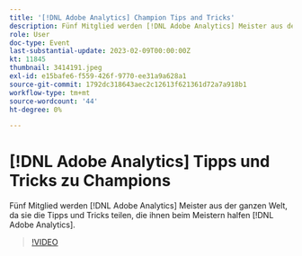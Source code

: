 ```yaml
---
title: '[!DNL Adobe Analytics] Champion Tips and Tricks'
description: Fünf Mitglied werden [!DNL Adobe Analytics] Meister aus der ganzen Welt, da sie die Tipps und Tricks teilen, die ihnen beim Meistern halfen [!DNL Adobe Analytics].
role: User
doc-type: Event
last-substantial-update: 2023-02-09T00:00:00Z
kt: 11845
thumbnail: 3414191.jpeg
exl-id: e15bafe6-f559-426f-9770-ee31a9a628a1
source-git-commit: 1792dc318643aec2c12613f621361d72a7a918b1
workflow-type: tm+mt
source-wordcount: '44'
ht-degree: 0%

---
```


# [!DNL Adobe Analytics] Tipps und Tricks zu Champions

Fünf Mitglied werden [!DNL Adobe Analytics] Meister aus der ganzen Welt, da sie die Tipps und Tricks teilen, die ihnen beim Meistern halfen [!DNL Adobe Analytics].

>[!VIDEO](https://video.tv.adobe.com/v/3414191/?quality=12&learn=on)
